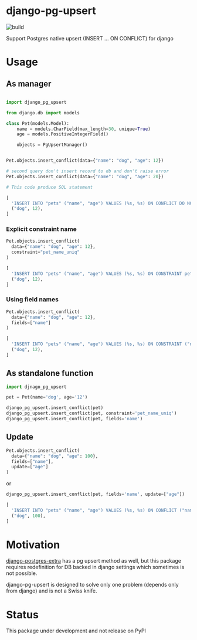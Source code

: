 # django-pg-upsert

![build](https://github.com/artofhuman/django-pg-upsert/workflows/build/badge.svg)

Support Postgres native upsert (INSERT ... ON CONFLICT) for django

# Usage

## As manager
```python

import django_pg_upsert

from django.db import models

class Pet(models.Model):
    name = models.CharField(max_length=30, unique=True)
    age = models.PositiveIntegerField()

    objects = PgUpsertManager()


Pet.objects.insert_conflict(data={"name": "dog", "age": 12})

# second query don't insert record to db and don't raise error
Pet.objects.insert_conflict(data={"name": "dog", "age": 20})

# This code produce SQL statement

[
  'INSERT INTO "pets" ("name", "age") VALUES (%s, %s) ON CONFLICT DO NOTHING',
  ("dog", 12),
]
```

### Explicit constraint name

``` python
Pet.objects.insert_conflict(
  data={"name": "dog", "age": 12},
  constraint="pet_name_uniq"
)

[
  'INSERT INTO "pets" ("name", "age") VALUES (%s, %s) ON CONSTRAINT pet_name_uniq DO NOTHING',
  ("dog", 12),
]

```

### Using field names


``` python
Pet.objects.insert_conflict(
  data={"name": "dog", "age": 12},
  fields=["name"]
)

[
  'INSERT INTO "pets" ("name", "age") VALUES (%s, %s) ON CONSTRAINT ("name") DO NOTHING',
  ("dog", 12),
]

```

## As standalone function

```python
import djnago_pg_upsert

pet = Pet(name='dog', age='12')

django_pg_upsert.insert_conflict(pet)
django_pg_upsert.insert_conflict(pet, constraint='pet_name_uniq')
django_pg_upsert.insert_conflict(pet, fields='name')
```

## Update

``` python
Pet.objects.insert_conflict(
  data={"name": "dog", "age": 100},
  fields=["name"],
  update=["age"]
)
```
or

```python
django_pg_upsert.insert_conflict(pet, fields='name', update=["age"])
```

```python
[
  'INSERT INTO "pets" ("name", "age") VALUES (%s, %s) ON CONFLICT ("name") DO UPDATE SET age = EXCLUDED.age',
  ("dog", 100),
]

```

# Motivation

[django-postgres-extra](https://github.com/SectorLabs/django-postgres-extra) has
a pg upsert method as well, but this package requires redefinition for DB backed
in django settings which sometimes is not possible.

django-pg-upsert is designed to solve only one problem (depends only from django) and is not a Swiss knife.

# Status

This package under development and not release on PyPI
